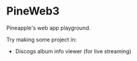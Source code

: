 # PineWeb3

Pineapple's web app playground.

Try making some project in:
- Discogs album info viewer (for live streaming)
